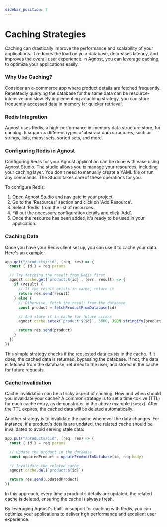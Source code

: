 ```yaml
---
sidebar_position: 8
---
```


# Caching Strategies

Caching can drastically improve the performance and scalability of your
applications. It reduces the load on your database, decreases latency, and
improves the overall user experience. In Agnost, you can leverage caching to
optimize your applications easily.

### Why Use Caching?

Consider an e-commerce app where product details are fetched frequently.
Repeatedly querying the database for the same data can be resource-intensive and
slow. By implementing a caching strategy, you can store frequently accessed data
in memory for quicker retrieval.

### Redis Integration

Agnost uses Redis, a high-performance in-memory data structure store, for
caching. It supports different types of abstract data structures, such as
strings, lists, maps, sets, sorted sets, and more.

### Configuring Redis in Agnost

Configuring Redis for your Agnost application can be done with ease using Agnost
Studio. The studio allows you to manage your resources, including your caching
layer. You don't need to manually create a YAML file or run any commands. The
Studio takes care of these operations for you.

To configure Redis:

1. Open Agnost Studio and navigate to your project.
2. Go to the 'Resources' section and click on 'Add Resource'.
3. Select 'Redis' from the list of resources.
4. Fill out the necessary configuration details and click 'Add'.
5. Once the resource has been added, it's ready to be used in your application.

### Caching Data

Once you have your Redis client set up, you can use it to cache your data.
Here's an example:

```javascript
app.get("/products/:id", (req, res) => {
  const { id } = req.params

  // Try fetching the result from Redis first
  agnost.cache.get(`product:${id}`, (err, result) => {
    if (result) {
      // If the result exists in cache, return it
      return res.send(result)
    } else {
      // Otherwise, fetch the result from the database
      const product = fetchProductFromDatabase(id)

      // And store it in cache for future access
      agnost.cache.setex(`product:${id}`, 3600, JSON.stringify(product))

      return res.send(product)
    }
  })
})
```

This simple strategy checks if the requested data exists in the cache. If it
does, the cached data is returned, bypassing the database. If not, the data is
fetched from the database, returned to the user, and stored in the cache for
future requests.

### Cache Invalidation

Cache invalidation can be a tricky aspect of caching. How and when should you
invalidate your cache? A common strategy is to set a time-to-live (TTL) for each
cache entry, as demonstrated in the above example (`setex`). After the TTL
expires, the cached data will be deleted automatically.

Another strategy is to invalidate the cache whenever the data changes. For
instance, if a product's details are updated, the related cache should be
invalidated to avoid serving stale data.

```javascript
app.put("/products/:id", (req, res) => {
  const { id } = req.params

  // Update the product in the database
  const updatedProduct = updateProductInDatabase(id, req.body)

  // Invalidate the related cache
  agnost.cache.del(`product:${id}`)

  return res.send(updatedProduct)
})
```

In this approach, every time a product's details are updated, the related cache
is deleted, ensuring the cache is always fresh.

By leveraging Agnost's built-in support for caching with Redis, you can optimize
your applications to deliver high performance and excellent user experience.
